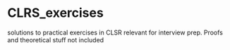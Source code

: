 # CLRS_exercises
solutions to practical exercises in CLSR relevant for interview prep. Proofs and theoretical stuff not included
